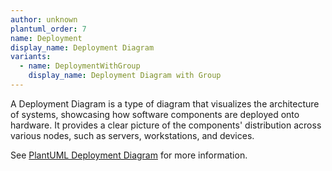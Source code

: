 ```yaml
---
author: unknown
plantuml_order: 7
name: Deployment
display_name: Deployment Diagram
variants:
  - name: DeploymentWithGroup
    display_name: Deployment Diagram with Group
---
```


A Deployment Diagram is a type of diagram that visualizes the architecture of systems,
showcasing how software components are deployed onto hardware.
It provides a clear picture of the components' distribution across various nodes,
such as servers, workstations, and devices.

See [PlantUML Deployment Diagram](https://plantuml.com/en/deployment-diagram) for more information.
